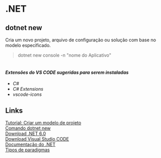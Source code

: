 # .NET

## dotnet new
Cria um novo projeto, arquivo de configuração ou solução com base no modelo especificado.
> dotnet new console -n "nome do Aplicativo"


#### <br>*Extensões do VS CODE sugeridas para serem instaladas*
- *C#*<br>
- *C# Extensions*<br>
- *vscode-icons*<br>

## Links
[Tutorial: Criar um modelo de projeto](https://docs.microsoft.com/pt-br/dotnet/core/tutorials/cli-templates-create-project-template)<br>
[Comando dotnet new](https://docs.microsoft.com/pt-br/dotnet/core/tools/dotnet-new)<br>
[Download .NET 6.0](https://dotnet.microsoft.com/en-us/download)<br>
[Download Visual Studio CODE](https://code.visualstudio.com/)<br>
[Documentação do .NET](https://docs.microsoft.com/pt-br/dotnet/)<br>
[Tipos de paradigmas](https://en.wikipedia.org/wiki/Comparison_of_multi-paradigm_programming_languages)<br>
